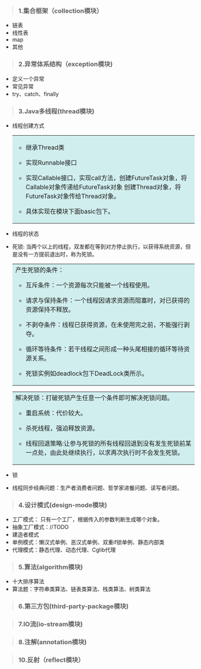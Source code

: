 >  ### 1.集合框架（collection模块） 
   * 链表       
   * 线性表
   * map
   * 其他
   
>  ### 2.异常体系结构（exception模块)  
   * 定义一个异常
   * 常见异常
   * try、catch、finally

>  ### 3.Java多线程(thread模块)
   * 线程创建方式
      <table><tr><td bgcolor=#D1EEEE>
      
        + 继承Thread类  
          
        + 实现Runnable接口
        
        + 实现Callable接口，实现call方法，创建FutureTask对象，将Callable对象传递给FutureTask对象
            创建Thread对象，将FutureTask对象传给Thread对象。
            
        + 具体实现在模块下面basic包下。 
      </td></tr></table>
   * 线程的状态
   * 死锁: 当两个以上的线程，双发都在等到对方停止执行，以获得系统资源，但是没有一方提前退出时，称为死锁。
        <table><tr><td bgcolor=#D1EEEE>
         产生死锁的条件：  
         
       + 互斥条件：一个资源每次只能被一个线程使用。  
         
       + 请求与保持条件：一个线程因请求资源而阻塞时，对已获得的资源保持不释放。
       
       + 不剥夺条件：线程已获得资源，在未使用完之前，不能强行剥夺。
           
       + 循环等待条件：若干线程之间形成一种头尾相接的循环等待资源关系。
       
       + 死锁实例如deadlock包下DeadLock类所示。
           
        </td></tr></table>
        
     <table><tr><td bgcolor=#D1EEEE>
        解决死锁：打破死锁产生任意一个条件即可解决死锁问题。
 
        +  重启系统：代价较大。
        
        +  杀死线程，强迫释放资源。
        
        +  线程回退策略:让参与死锁的所有线程回退到没有发生死锁前某一点处，由此处继续执行，以求再次执行时不会发生死锁。  
     </td></tr></table>
     
   * 锁
   
   * 线程同步经典问题：生产者消费者问题、哲学家进餐问题、读写者问题。
   
>  ### 4.设计模式(design-mode模块)
   * 工厂模式： 只有一个工厂，根据传入的参数判断生成哪个对象。
   * 抽象工厂模式：//TODO 
   * 建造者模式
   * 单例模式：懒汉式单例、恶汉式单例、双重if锁单例、静态内部类
   * 代理模式：静态代理、动态代理、Cglib代理
   
>  ### 5.算法(algorithm模块)
   * 十大排序算法
   * 算法题：字符串类算法、链表类算法、栈类算法、树类算法
   
>  ### 6.第三方包(third-party-package模块)
   

>  ### 7.IO流(io-stream模块)


>  ### 8.注解(annotation模块)


>  ### 10.反射（reflect模块）

